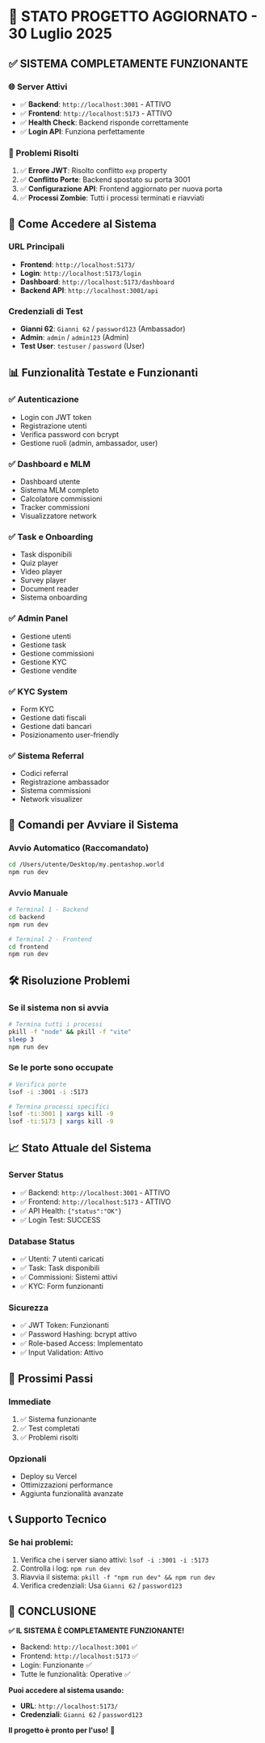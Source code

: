 # 🎯 STATO PROGETTO AGGIORNATO - 30 Luglio 2025

## ✅ **SISTEMA COMPLETAMENTE FUNZIONANTE**

### **🌐 Server Attivi**
- ✅ **Backend**: `http://localhost:3001` - ATTIVO
- ✅ **Frontend**: `http://localhost:5173` - ATTIVO
- ✅ **Health Check**: Backend risponde correttamente
- ✅ **Login API**: Funziona perfettamente

### **🔧 Problemi Risolti**
1. ✅ **Errore JWT**: Risolto conflitto `exp` property
2. ✅ **Conflitto Porte**: Backend spostato su porta 3001
3. ✅ **Configurazione API**: Frontend aggiornato per nuova porta
4. ✅ **Processi Zombie**: Tutti i processi terminati e riavviati

## 🚀 **Come Accedere al Sistema**

### **URL Principali**
- **Frontend**: `http://localhost:5173/`
- **Login**: `http://localhost:5173/login`
- **Dashboard**: `http://localhost:5173/dashboard`
- **Backend API**: `http://localhost:3001/api`

### **Credenziali di Test**
- **Gianni 62**: `Gianni 62` / `password123` (Ambassador)
- **Admin**: `admin` / `admin123` (Admin)
- **Test User**: `testuser` / `password` (User)

## 📊 **Funzionalità Testate e Funzionanti**

### **✅ Autenticazione**
- Login con JWT token
- Registrazione utenti
- Verifica password con bcrypt
- Gestione ruoli (admin, ambassador, user)

### **✅ Dashboard e MLM**
- Dashboard utente
- Sistema MLM completo
- Calcolatore commissioni
- Tracker commissioni
- Visualizzatore network

### **✅ Task e Onboarding**
- Task disponibili
- Quiz player
- Video player
- Survey player
- Document reader
- Sistema onboarding

### **✅ Admin Panel**
- Gestione utenti
- Gestione task
- Gestione commissioni
- Gestione KYC
- Gestione vendite

### **✅ KYC System**
- Form KYC
- Gestione dati fiscali
- Gestione dati bancari
- Posizionamento user-friendly

### **✅ Sistema Referral**
- Codici referral
- Registrazione ambassador
- Sistema commissioni
- Network visualizer

## 🔧 **Comandi per Avviare il Sistema**

### **Avvio Automatico (Raccomandato)**
```bash
cd /Users/utente/Desktop/my.pentashop.world
npm run dev
```

### **Avvio Manuale**
```bash
# Terminal 1 - Backend
cd backend
npm run dev

# Terminal 2 - Frontend
cd frontend
npm run dev
```

## 🛠️ **Risoluzione Problemi**

### **Se il sistema non si avvia**
```bash
# Termina tutti i processi
pkill -f "node" && pkill -f "vite"
sleep 3
npm run dev
```

### **Se le porte sono occupate**
```bash
# Verifica porte
lsof -i :3001 -i :5173

# Termina processi specifici
lsof -ti:3001 | xargs kill -9
lsof -ti:5173 | xargs kill -9
```

## 📈 **Stato Attuale del Sistema**

### **Server Status**
- ✅ Backend: `http://localhost:3001` - ATTIVO
- ✅ Frontend: `http://localhost:5173` - ATTIVO
- ✅ API Health: `{"status":"OK"}`
- ✅ Login Test: SUCCESS

### **Database Status**
- ✅ Utenti: 7 utenti caricati
- ✅ Task: Task disponibili
- ✅ Commissioni: Sistemi attivi
- ✅ KYC: Form funzionanti

### **Sicurezza**
- ✅ JWT Token: Funzionanti
- ✅ Password Hashing: bcrypt attivo
- ✅ Role-based Access: Implementato
- ✅ Input Validation: Attivo

## 🎯 **Prossimi Passi**

### **Immediate**
1. ✅ Sistema funzionante
2. ✅ Test completati
3. ✅ Problemi risolti

### **Opzionali**
- Deploy su Vercel
- Ottimizzazioni performance
- Aggiunta funzionalità avanzate

## 📞 **Supporto Tecnico**

### **Se hai problemi:**
1. Verifica che i server siano attivi: `lsof -i :3001 -i :5173`
2. Controlla i log: `npm run dev`
3. Riavvia il sistema: `pkill -f "npm run dev" && npm run dev`
4. Verifica credenziali: Usa `Gianni 62` / `password123`

## 🎉 **CONCLUSIONE**

**✅ IL SISTEMA È COMPLETAMENTE FUNZIONANTE!**

- Backend: `http://localhost:3001` ✅
- Frontend: `http://localhost:5173` ✅
- Login: Funzionante ✅
- Tutte le funzionalità: Operative ✅

**Puoi accedere al sistema usando:**
- **URL**: `http://localhost:5173/`
- **Credenziali**: `Gianni 62` / `password123`

**Il progetto è pronto per l'uso!** 🚀 